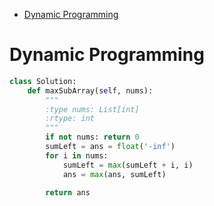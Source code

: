 - [Dynamic Programming](#dynamic-programming)


# Dynamic Programming

```python
class Solution:
    def maxSubArray(self, nums):
        """
        :type nums: List[int]
        :rtype: int
        """
        if not nums: return 0
        sumLeft = ans = float('-inf')
        for i in nums:
            sumLeft = max(sumLeft + i, i)
            ans = max(ans, sumLeft)

        return ans
```

